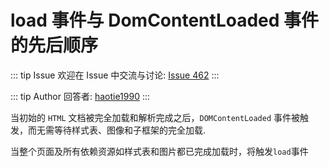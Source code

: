 # load 事件与 DomContentLoaded 事件的先后顺序



::: tip Issue 
 欢迎在 Issue 中交流与讨论: [Issue 462](https://github.com/shfshanyue/Daily-Question/issues/462) 
:::

::: tip Author 
回答者: [haotie1990](https://github.com/haotie1990) 
:::

当初始的 `HTML` 文档被完全加载和解析完成之后，`DOMContentLoaded` 事件被触发，而无需等待样式表、图像和子框架的完全加载.

当整个页面及所有依赖资源如样式表和图片都已完成加载时，将触发`load`事件
